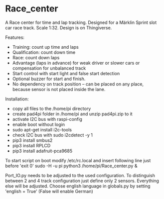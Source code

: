 # Race_center
A Race center for time and lap tracking. Designed for a Märklin Sprint slot car race track. Scale 1:32.
Design is on Thingiverse.

Features:
-	Training: count up time and laps
-	Qualification: count down time
-	Race: count down laps
-	Advantage (laps in advance) for weak driver or slower cars or compensation for unbalanced track
-	Start control with start light and false start detection
-	Optional buzzer for start and finish.
-	No dependency on track position – can be placed on any place, because sensor is not placed inside the lane.

Installation:
- copy all files to the /home/pi directory
- create pad4pi folder in /home/pi and unzip pad4pi.zip to it
- activate I2C bus with raspi-config
- enable boot without login
- sudo apt-get install i2c-tools
- check I2C bus with sudo i2cdetect -y 1
- pip3 install smbus2
- pip3 install RPLCD
- pip3 install adafruit-pca9685

To start script on boot modify /etc/rc.local and insert following line just before  'exit 0'
sudo -H -u pi python3 /home/pi/Race_center.py  &

Port_IO.py needs to be adjusted to the used configuration. To distinguish between 2 and 4 track configuration just define only 2 sensors. Everything else will be adjusted. 
Choose english language in globals.py by setting 'english = True' (False will enable German)
